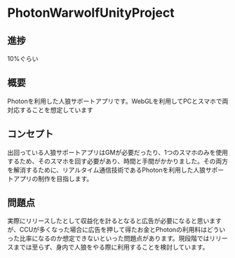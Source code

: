 # PhotonWarwolfUnityProject

## 進捗
10%ぐらい

## 概要
Photonを利用した人狼サポートアプリです。WebGLを利用してPCとスマホで両対応することを想定しています

## コンセプト
出回っている人狼サポートアプリはGMが必要だったり、1つのスマホのみを使用するため、そのスマホを回す必要があり、時間と手間がかかりました。その両方を解消するために、リアルタイム通信技術であるPhotonを利用した人狼サポートアプリの制作を目指します。

## 問題点
実際にリリースしたとして収益化を計るとなると広告が必要になると思いますが、CCUが多くなった場合に広告を押して得たお金とPhotonの利用料はどういった比率になるのか想定できないといった問題点があります。現段階ではリリースまでは至らず、身内で人狼をやる際に利用することを検討しています。
